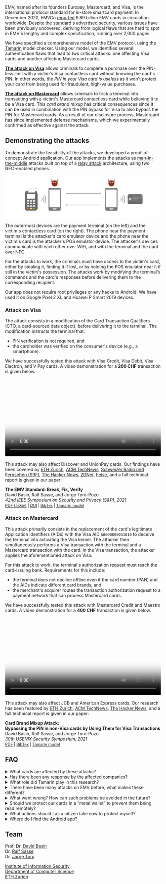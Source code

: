 EMV, named after its founders Europay, Mastercard, and Visa, is the international protocol standard for in-store smartcard payment. In December 2020, EMVCo [reported](https://www.emvco.com/wp-content/uploads/documents/EMVCo-Annual-Report-2020.pdf) 9.89 billion EMV cards in circulation worldwide. Despite the standard's advertised security, various issues have been previously uncovered, deriving from logical flaws that are hard to spot in EMV's lengthy and complex specification, running over 2,000 pages.

We have specified a comprehensive model of the EMV protocol, using the [Tamarin](https://tamarin-prover.github.io/) model checker. Using our model, we identified several authentication flaws that lead to two critical attacks: one affecting Visa cards and another affecting Mastercard cards.

[**The attack on Visa**](#attack-on-visa) allows criminals to complete a purchase over the PIN-less limit with a victim's Visa contactless card without knowing the card's PIN. In other words, *the PIN in your Visa card is useless* as it won't protect your card from being used for fraudulent, high-value purchases.

[**The attack on Mastercard**](#attack-on-mastercard) allows criminals to trick a terminal into transacting with a victim's  Mastercard contactless card while believing it to be a Visa card. This *card brand mixup* has critical consequences since it can be used in combination with the PIN bypass for Visa to also bypass the PIN for Mastercard cards. As a result of our disclosure process, Mastercard has since implemented defense mechanisms, which we experimentally confirmed as effective against the attack.

## Demonstrating the attacks

To demonstrate the feasibility of the attacks, we developed a proof-of-concept Android application. Our app implements the attacks as [man-in-the-middle](https://en.wikipedia.org/wiki/Man-in-the-middle_attack) attacks built on top of a [relay attack](https://en.wikipedia.org/wiki/Relay_attack) architecture, using two NFC-enabled phones.

![Image](assets/img/relay_attack.png "Relay attack")

The outermost devices are the payment terminal (on the left) and the victim's contactless card (on the right). The phone near the payment terminal is the attacker's card emulator device and the phone near the victim's card is the attacker's POS emulator device. The attacker's devices communicate with each other over WiFi, and with the terminal and the card over NFC.

For the attacks to work, the criminals must have access to the victim's card, either by stealing it, finding it if lost, or by holding the POS emulator near it if still in the victim's possession. The attacks work by modifying the terminal's commands and the card's responses before delivering them to the corresponding recipient.

Our app does not require root privileges or any hacks to Android. We have used it on Google Pixel 2 XL and Huawei P Smart 2019 devices.

### Attack on Visa

The attack consists in a modification of the Card Transaction Qualifiers (CTQ, a card-sourced data object), before delivering it to the terminal. The modification instructs the terminal that:
* PIN verification is not required, and
* the cardholder was verified on the consumer's device (e.g., a smartphone).

We have successfully tested this attack with Visa Credit, Visa Debit, Visa Electron, and V Pay cards. A video demonstration for a **200 CHF** transaction is given below. <!--We also tested the attack in live terminals at actual stores. For all of our attack tests, we used our own credit/debit cards. No merchant or any other entities were defrauded.-->

<div id="demo-visa" class="demo" playsinline>
<!-- <iframe src="https://www.youtube-nocookie.com/embed/JyUsMLxCCt8" frameborder="0" allow="accelerometer; autoplay; encrypted-media; gyroscope; picture-in-picture" allowfullscreen></iframe> -->
<video width="100%" poster="assets/img/Visa200CHF-poster.png" controls>
	<source src="assets/video/Visa200CHF.mp4" type="video/mp4">
	<source src="assets/video/Visa200CHF.webm" type="video/webm">
	Your browser does not support the video tag.
</video>
</div>

This attack may also affect Discover and UnionPay cards. Our findings have been covered by [ETH Zurich](https://ethz.ch/en/news-and-events/eth-news/news/2020/09/outsmarting-the-pin-code.html), [ACM TechNews](https://technews.acm.org/archives.cfm?fo=2020-09-sep/sep-04-2020.html#1130993), [Schweizer Radio und Fernsehen (SRF)](https://www.srf.ch/news/schweiz/eth-forscher-warnen-sicherheitsluecke-bei-visa-kreditkarten-entdeckt), [The Hacker News](https://thehackernews.com/2020/09/emv-payment-card-pin-hacking.html), [ZDNet](https://www.zdnet.com/article/academics-bypass-pins-for-visa-contactless-payments/), [heise](https://www.heise.de/security/meldung/Zahlen-ohne-PIN-Forscher-knacken-Visas-NFC-Bezahlfunktion-4881555.html), and a full technical report is given in our paper:

<div class="box">
<b>The EMV Standard: Break, Fix, Verify</b><br />
David Basin, Ralf Sasse, and Jorge Toro-Pozo<br />
<em>42nd IEEE Symposium on Security and Privacy (S&P), 2021</em><br />
<span style="font-size: .8rem">
<a href="https://arxiv.org/pdf/2006.08249.pdf"><i class="far fa-file-pdf"></i> PDF (arXiv)</a> | 
<a href="https://doi.ieeecomputersociety.org/10.1109/SP40001.2021.00037"><i class="fas fa-link"></i> DOI</a> | 
<a href="https://www.computer.org/csdl/api/v1/citation/bibtex/proceedings/1mbmGIGBpK0/893400a629"><i class="fas fa-link"></i> BibTex</a> | 
<a href="https://github.com/EMVrace/EMVerify"><i class="fab fa-github"></i> Tamarin model</a>
</span>
</div>

### Attack on Mastercard

This attack primarily consists in the replacement of the card's legitimate Application Identifiers (AIDs) with the Visa AID `A0000000031010` to deceive the terminal into activating the Visa kernel. The attacker then simultaneously performs a Visa transaction with the terminal and a Mastercard transaction with the card. In the Visa transaction, the attacker applies the aforementioned attack on Visa.

For this attack to work, the terminal's authorization request must reach the card-issuing bank. Requirements for this include:
* the terminal does not decline offline even if the card number (PAN) and the AIDs indicate different card brands, and
* the merchant's acquirer routes the transaction authorization request to a payment network that can process Mastercard cards.

We have successfully tested this attack with Mastercard Credit and Maestro cards. A video demonstration for a **400 CHF** transaction is given below.

<div id="demo-mastercard" class="demo">
<!-- <iframe src="https://www.youtube-nocookie.com/embed/8d7UgIiMRBU" frameborder="0" allow="accelerometer; autoplay; encrypted-media; gyroscope; picture-in-picture" allowfullscreen></iframe> -->
<video width="100%" poster="assets/img/Maestro400CHF-poster.png" controls>
	<source src="assets/video/Maestro400CHF.mp4" type="video/mp4">
	<source src="assets/video/Maestro400CHF.webm" type="video/webm">
	Your browser does not support the video tag.
</video>
</div>

This attack may also affect JCB and American Express cards. Our research has been featured by [ETH Zurich](https://ethz.ch/en/news-and-events/eth-news/news/2021/02/security-flaw-detected-for-the-second-time-in-credit-cards.html), [ACM TechNews](https://technews.acm.org/archives.cfm?fo=2021-02-feb/feb-26-2021.html#1151729), [The Hacker News](https://thehackernews.com/2021/02/new-hack-lets-attackers-bypass.html), and a full technical report is given in our paper:

<div class="box">
<b>Card Brand Mixup Attack:</b><br /><b>Bypassing the PIN in non-Visa cards by Using Them for Visa Transactions</b><br />
David Basin, Ralf Sasse, and Jorge Toro-Pozo<br />
<em>30th USENIX Security Symposium, 2021</em><br />
<span style="font-size: .8rem">
<a href="https://www.usenix.org/system/files/sec21fall-basin.pdf"><i class="far fa-file-pdf"></i> PDF</a> | 
<a href="https://www.usenix.org/biblio/export/bibtex/272165"><i class="fas fa-download"></i> BibTex</a> | 
<a href="https://github.com/EMVrace/EMVerify-PAN-routing"><i class="fab fa-github"></i> Tamarin model</a>
</span>
</div>


<!--
### Making the terminal accept fake offline transactions

This attack allows a criminal to use their own card to complete a low-value, offline transaction, while not being actually charged. The attack consists in a modification of a card-produced data object --the Application Cryptogram-- before delivering it to the terminal. The terminal cannot detect this modification; only the bank can, yet after the consumer/criminal is long gone with the goods.

This attack applies to both the Visa and Mastercard protocols. In the case of the latter, it only applies to transactions with (likely old) cards that do not support the CDA authentication method. For ethical reasons, we did not test this second attack in practice.-->
 
## FAQ

<!--<details>
<summary>What cards are affected by the PIN bypass attack?</summary>
<p>Modern contactless cards that run the Visa protocol, including Visa Credit, Visa Debit, Visa Electron, and V Pay cards. Discover and UnionPay might be affected too.</p>
</details>

<details>
<summary>Why is it possible to bypass the PIN in Visa cards?</summary>
<p>The card does not authenticate the data object that defines the cardholder verification method to be used, thus modifying this object is possible without detection.</p>
</details>

<details>
<summary>Is Mastercard exposed to the PIN bypass attack?</summary>
<p>No. In a Mastercard transaction, the card authenticates the data object that defines the cardholder verification method to be used, thus no modification of this object is possible without detection.</p>
</details>

<details>
<summary>What cards are affected by the offline attack?</summary>
<p>We have not tested this attack in practice and thus we don't know for certain. Based on our analysis, Visa and old Mastercard cards seem to be exposed.</p>
</details>-->

<details>
<summary>What cards are affected by these attacks?</summary>
<p>We have successfully bypassed the PIN for Visa Credit, Visa Debit, Visa Electron, V Pay, Mastercard Credit, and Maestro cards. Further EMV cards may be affected but we have no proof of this in the wild.</p>
</details>

<details>
<summary>Has there been any response by the affected companies?</summary>
<p>We have disclosed the attacks to both Visa and Mastercard. As a result of our successful disclosure process with Mastercard, the payment network has since implemented and rolled out defense mechanisms against the attack affecting their cards.</p>
</details>

<details>
<summary>What role did Tamarin play in this research?</summary>
<p>Tamarin is a state-of-the-art verification tool. With it, we analysed the full execution flow of an EMV transaction with unboundedly many executions occurring simultaneously in an adversarial environment, where all messages exchanged between the terminal and the card can be read/blocked/injected. The outcome of this analysis was the identification of the novel attacks we focus here, as well as the rediscovery of existing ones. We also used Tamarin to design and verify (under all adversarial conditions explained above) defenses to all attacks.</p>
</details>

<details>
<summary>There have been many attacks on EMV before, what makes these different?</summary>
<p>Practical attacks reported before are either conspicuous and thus hard to exploit in practice, or do not seem lucrative for criminals due to being possible for low-value purchases only. Our attacks allow criminals to carry out high-value fraudulent transactions and are performed using an app that looks just like a commercial payment app such as Apple Pay or Google Pay, thus evading detection.</p>
</details>

<details>
<summary>What went wrong? How can such problems be avoided in the future?</summary>
<p>Critical data sent by the card during a transaction are not authenticated. Complex systems such as EMV must be analyzed by automated tools, like model checkers. Humans cannot deal with the volume of execution steps and branches a complex system has, and so security breaches are often missed.</p>
</details>

<details>
<summary>Should we protect our cards in a “metal wallet” to prevent them being read remotely?</summary>
<p>This might help. Although you still have problems if they are lost or stolen.</p>
</details>

<details>
<summary>What actions should I as a citizen take now to protect myself?</summary>
<p>Protection measures recommended by banks apply. Block your card immediately upon realization it is lost or stolen. Check your bank statement regularly, and immediately report to your bank whenever you see an unrecognized transaction. Additionally, whenever you are carrying an EMV contactless card, make sure nobody is holding a device near it against your will. Also, be aware of your back pocket.</p>
</details>

<!--<details>
<summary>Do you have follow up plans?</summary>
<p>We plan to further refine our formal model in order to consider even more powerful adversaries. Also, we are open to working with Visa and EMV in implementing the fixes we have proposed as well as in verifying future versions of the standard.</p>
</details>-->

<details>
<summary>Where do I find the Android app?</summary>
<p>Nowhere. We do not make it available.</p>
</details>

<!--
## Acknowledgments

Parts of the code of our app were inspired by the apps [EMVemulator](https://github.com/MatusKysel/EMVemulator), [EMV-Card ROCA-Keytest](https://github.com/johnzweng/android-emv-key-test), and [SwipeYours](https://github.com/dimalinux/SwipeYours). We thank their authors. We also thank [EFT Lab](https://www.eftlab.com/) for making the lists of EMV tags and CA public keys available.-->

## Team

Prof. Dr. [David Basin](https://www.inf.ethz.ch/personal/basin/)<br />
Dr. [Ralf Sasse](https://people.inf.ethz.ch/rsasse/)<br />
Dr. [Jorge Toro](https://jorgetp.github.io/)

[Institute of Information Security](https://informationsecurity.ethz.ch/)<br />
[Department of Computer Science](https://inf.ethz.ch/)<br />
[ETH Zurich](https://www.ethz.ch/en)
